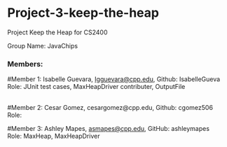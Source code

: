 # Project-3-keep-the-heap
Project Keep the Heap for CS2400

Group Name: JavaChips <br>
### Members:
#Member 1: Isabelle Guevara, Igguevara@cpp.edu, Github: IsabelleGueva<br>
Role: JUnit test cases, MaxHeapDriver contributer, OutputFile

<br>
#Member 2: Cesar Gomez, cesargomez@cpp.edu, Github: cgomez506<br>
Role:
<br>

#Member 3: Ashley Mapes, asmapes@cpp.edu, GitHub: ashleymapes<br>
Role: MaxHeap, MaxHeapDriver
